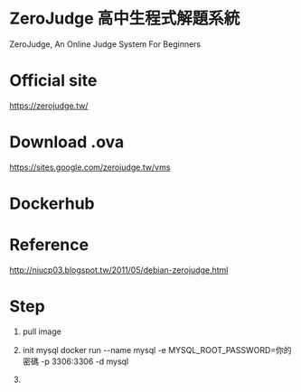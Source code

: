 # ZeroJudge 高中生程式解題系統
ZeroJudge, An Online Judge System For Beginners

# Official site
https://zerojudge.tw/

# Download .ova
https://sites.google.com/zerojudge.tw/vms

# Dockerhub


# Reference
http://niucp03.blogspot.tw/2011/05/debian-zerojudge.html

# Step
1. pull image


2. init mysql
docker run --name mysql -e MYSQL_ROOT_PASSWORD=你的密碼 -p 3306:3306 -d mysql

3.


